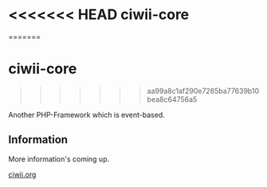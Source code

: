 <<<<<<< HEAD
ciwii-core
==========
=======
# ciwii-core
>>>>>>> aa99a8c1af290e7265ba77639b10bea8c64756a5

Another PHP-Framework which is event-based.

## Information

More information's coming up.

[ciwii.org](http://ciwii.org)